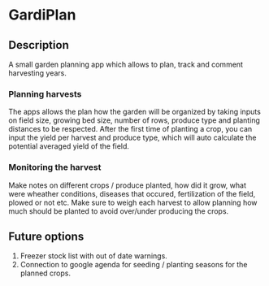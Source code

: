 # GardiPlan

## Description

A small garden planning app which allows to plan, track and comment harvesting years. 

### Planning harvests

The apps allows the plan how the garden will be organized by taking inputs on field size, growing bed size, number of rows, produce type and planting distances to be respected. After the first time of planting a crop, you can input the yield per harvest and produce type, which will auto calculate the potential averaged yield of the field.

### Monitoring the harvest

Make notes on different crops / produce planted, how did it grow, what were wheather conditions, diseases that occured, fertilization of the field, plowed or not etc. Make sure to weigh each harvest to allow planning how much should be planted to avoid over/under producing the crops.

## Future options

1. Freezer stock list with out of date warnings.
2. Connection to google agenda for seeding / planting seasons for the planned crops.
